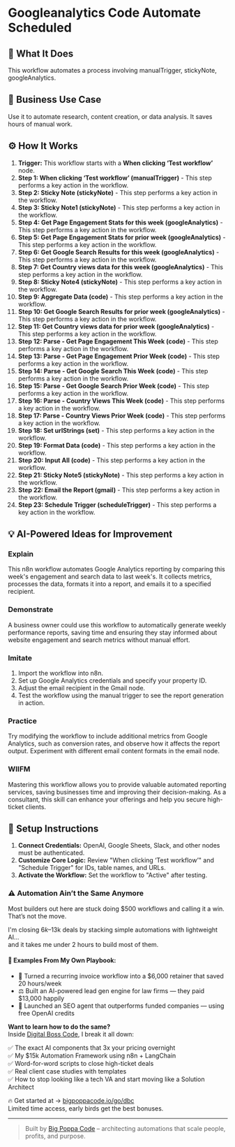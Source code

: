 # Googleanalytics Code Automate Scheduled

## 🚀 What It Does
This workflow automates a process involving manualTrigger, stickyNote, googleAnalytics.

## 💼 Business Use Case
Use it to automate research, content creation, or data analysis. It saves hours of manual work.

## ⚙️ How It Works
1.  **Trigger:** This workflow starts with a **When clicking ‘Test workflow’** node.
2. **Step 1: When clicking ‘Test workflow’ (manualTrigger)** - This step performs a key action in the workflow.
3. **Step 2: Sticky Note (stickyNote)** - This step performs a key action in the workflow.
4. **Step 3: Sticky Note1 (stickyNote)** - This step performs a key action in the workflow.
5. **Step 4: Get Page Engagement Stats for this week (googleAnalytics)** - This step performs a key action in the workflow.
6. **Step 5: Get Page Engagement Stats for prior week (googleAnalytics)** - This step performs a key action in the workflow.
7. **Step 6: Get Google Search Results for this week (googleAnalytics)** - This step performs a key action in the workflow.
8. **Step 7: Get Country views data for this week (googleAnalytics)** - This step performs a key action in the workflow.
9. **Step 8: Sticky Note4 (stickyNote)** - This step performs a key action in the workflow.
10. **Step 9: Aggregate Data (code)** - This step performs a key action in the workflow.
11. **Step 10: Get Google Search Results for prior week (googleAnalytics)** - This step performs a key action in the workflow.
12. **Step 11: Get Country views data for prior week (googleAnalytics)** - This step performs a key action in the workflow.
13. **Step 12: Parse - Get Page Engagement This Week (code)** - This step performs a key action in the workflow.
14. **Step 13: Parse - Get Page Engagement Prior Week (code)** - This step performs a key action in the workflow.
15. **Step 14: Parse - Get Google Search This Week (code)** - This step performs a key action in the workflow.
16. **Step 15: Parse - Get Google Search Prior Week (code)** - This step performs a key action in the workflow.
17. **Step 16: Parse - Country Views This Week (code)** - This step performs a key action in the workflow.
18. **Step 17: Parse - Country Views Prior Week (code)** - This step performs a key action in the workflow.
19. **Step 18: Set urlStrings (set)** - This step performs a key action in the workflow.
20. **Step 19: Format Data (code)** - This step performs a key action in the workflow.
21. **Step 20: Input All (code)** - This step performs a key action in the workflow.
22. **Step 21: Sticky Note5 (stickyNote)** - This step performs a key action in the workflow.
23. **Step 22: Email the Report (gmail)** - This step performs a key action in the workflow.
24. **Step 23: Schedule Trigger (scheduleTrigger)** - This step performs a key action in the workflow.

## 💡 AI-Powered Ideas for Improvement
### Explain
This n8n workflow automates Google Analytics reporting by comparing this week's engagement and search data to last week's. It collects metrics, processes the data, formats it into a report, and emails it to a specified recipient.

### Demonstrate
A business owner could use this workflow to automatically generate weekly performance reports, saving time and ensuring they stay informed about website engagement and search metrics without manual effort.

### Imitate
1. Import the workflow into n8n.
2. Set up Google Analytics credentials and specify your property ID.
3. Adjust the email recipient in the Gmail node.
4. Test the workflow using the manual trigger to see the report generation in action.

### Practice
Try modifying the workflow to include additional metrics from Google Analytics, such as conversion rates, and observe how it affects the report output. Experiment with different email content formats in the email node.

### WIIFM
Mastering this workflow allows you to provide valuable automated reporting services, saving businesses time and improving their decision-making. As a consultant, this skill can enhance your offerings and help you secure high-ticket clients.

## 🔧 Setup Instructions
1. **Connect Credentials:** OpenAI, Google Sheets, Slack, and other nodes must be authenticated.
2. **Customize Core Logic:** Review "When clicking ‘Test workflow’" and "Schedule Trigger" for IDs, table names, and URLs.
3. **Activate the Workflow:** Set the workflow to "Active" after testing.

### ⚠️ Automation Ain’t the Same Anymore

Most builders out here are stuck doing $500 workflows and calling it a win.  
That’s not the move.  

I'm closing $6k–$13k deals by stacking simple automations with lightweight AI...  
and it takes me under 2 hours to build most of them.

#### 🧠 Examples From My Own Playbook:
- 🔁 Turned a recurring invoice workflow into a $6,000 retainer that saved 20 hours/week  
- ⚖️ Built an AI-powered lead gen engine for law firms — they paid $13,000 happily  
- 🚀 Launched an SEO agent that outperforms funded companies — using free OpenAI credits  

**Want to learn how to do the same?**  
Inside [Digital Boss Code](https://bigpoppacode.io/go/dbc), I break it all down:

✅ The exact AI components that 3x your pricing overnight  
✅ My $15k Automation Framework using n8n + LangChain  
✅ Word-for-word scripts to close high-ticket deals  
✅ Real client case studies with templates  
✅ How to stop looking like a tech VA and start moving like a Solution Architect  

🔥 Get started at → [bigpoppacode.io/go/dbc](https://bigpoppacode.io/go/dbc)  
Limited time access, early birds get the best bonuses.

---
> Built by [Big Poppa Code](https://bigpoppacode.io) – architecting automations that scale people, profits, and purpose.
